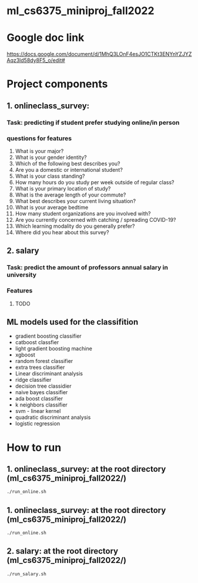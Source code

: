 # ml_cs6375_miniproj_fall2022

# Google doc link

https://docs.google.com/document/d/1MhQ3LOnF4esJO1CTKt3ENYnYZJYZAqz3ld58dy8F5_o/edit#

# Project components

## 1. onlineclass_survey:
### Task: predicting if student prefer studying online/in person
### questions for features
1. What is your major?
2. What is your gender identity?
3. Which of the following best describes you?
4. Are you a domestic or international student?
5. What is your class standing?
6. How many hours do you study per week outside of regular class?
7. What is your primary location of study?
8. What is the average length of your commute?
9. What best describes your current living situation?
10. What is your average bedtime
11. How many student organizations are you involved with?
12. Are you currently concerned with catching / spreading COVID-19?
13. Which learning modality do you generally prefer?
14. Where did you hear about this survey?


## 2. salary
### Task: predict the amount of professors annual salary in university
### Features
1. TODO

## ML models used for the classifition
* gradient boosting classifier
* catboost classfier
* light gradient boosting machine
* xgboost
* random forest classifier
* extra trees classifier
* Linear discriminant analysis
* ridge classifier
* decision tree classidier
* naive bayes classifier
* ada boost classifier
* k neighbors classifier
* svm - linear kernel
* quadratic discriminant analysis
* logistic regression

# How to run

## 1. onlineclass_survey: at the root directory (ml_cs6375_miniproj_fall2022/)
```bash
./run_online.sh
```

## 1. onlineclass_survey: at the root directory (ml_cs6375_miniproj_fall2022/)
```bash
./run_online.sh
```

## 2. salary: at the root directory (ml_cs6375_miniproj_fall2022/)
```bash
./run_salary.sh
```

